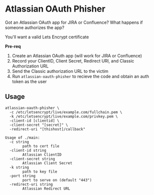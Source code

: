 # Atlassian OAuth Phisher

Got an Atlassian OAuth app for JIRA or Confluence? What happens if someone authorizes the app?

You'll want a valid Lets Encrypt certificate

**Pre-req**
1. Create an Atlassian OAuth app (will work for JIRA or Confluence)
  1. Record your ClientID, Client Secret, Redirect URI, and Classic Authorization URL
  2. Send the Classic authorization URL to the victim
  3. Run `atlassian-oauth-phisher` to recieve the code and obtain an auth token as the user

## Usage

```
atlassian-oauth-phisher \
  -c /etc/letsencrypt/live/example.com/fullchain.pem \ 
  -k /etc/letsencrypt/live/example.com/privkey.pem \
  -client-id [clientid] \
  -client-secret "[secret]" \
  -redirect-uri "[thishost]/callback"

Usage of ./main:
  -c string
        path to cert file
  -client-id string
        Atlassian ClientID
  -client-secret string
        Atlassian Client Secret
  -k string
        path to key file
  -port string
        port to serve on (default "443")
  -redirect-uri string
        Atlassian Redirect URL
```
